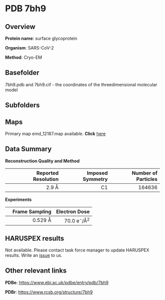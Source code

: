 # PDB 7bh9

## Overview

**Protein name**: surface glycoprotein

**Organism**: SARS-CoV-2

**Method**: Cryo-EM



## Basefolder

7bh9.pdb and 7bh9.cif - the coordinates of the threedimensional molecular model

## Subfolders









## Maps

Primary map emd_12187.map available. **Click** [here](http://ftp.wwpdb.org/pub/emdb/structures/EMD-12187/map/) 

## Data Summary
**Reconstruction Quality and Method**

|   | Reported Resolution | Imposed Symmetry | Number of Particles |
|---|-------------:|----------------:|--------------:|
|   |2.9 Å|C1|164636|

**Experiments**

|   | Frame Sampling | Electron Dose |
|---|-------------:|----------------:|
|   |0.529 Å|70.0 e<sup>-</sup>/Å<sup>2</sup>|

## HARUSPEX results

Not available. Please contact task force manager to update HARUSPEX results. Write an [issue](https://github.com/thorn-lab/coronavirus_structural_task_force/issues) to us.

## Other relevant links 
**PDBe**:  https://www.ebi.ac.uk/pdbe/entry/pdb/7bh9
 
**PDBr**: https://www.rcsb.org/structure/7bh9 
